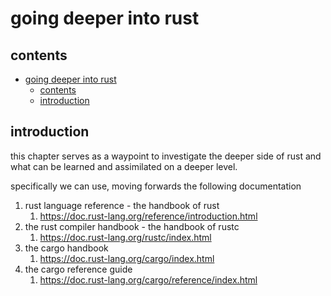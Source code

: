 # going deeper into rust

## contents
- [going deeper into rust](#going-deeper-into-rust)
  - [contents](#contents)
  - [introduction](#introduction)

## introduction

this chapter serves as a waypoint to investigate the deeper side of rust and what can be learned and assimilated on a deeper level.

specifically we can use, moving forwards the following documentation

1. rust language reference - the handbook of rust
   1. https://doc.rust-lang.org/reference/introduction.html
2. the rust compiler handbook - the handbook of rustc
   1. https://doc.rust-lang.org/rustc/index.html
3. the cargo handbook
   1. https://doc.rust-lang.org/cargo/index.html
4. the cargo reference guide
   1. https://doc.rust-lang.org/cargo/reference/index.html


